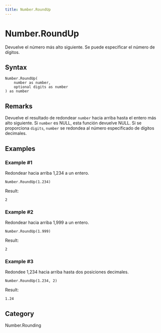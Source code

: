 ```yaml
---
title: Number.RoundUp
---
```


# Number.RoundUp


Devuelve el número más alto siguiente. Se puede especificar el número de dígitos.


## Syntax

```powerquery
Number.RoundUp(
    number as number,
    optional digits as number
) as number
```


## Remarks

Devuelve el resultado de redondear <code>number</code> hacia arriba hasta el entero más alto siguiente. Si <code>number</code> es NULL, esta función devuelve NULL.    Si se proporciona <code>digits</code>, <code>number</code> se redondea al número especificado de dígitos decimales.  


## Examples

### Example #1 
Redondear hacia arriba 1,234 a un entero.
```powerquery
Number.RoundUp(1.234)
```

Result: 
```powerquery
2
```


### Example #2 
Redondear hacia arriba 1,999 a un entero.
```powerquery
Number.RoundUp(1.999)
```

Result: 
```powerquery
2
```


### Example #3 
Redondee 1,234 hacia arriba hasta dos posiciones decimales.
```powerquery
Number.RoundUp(1.234, 2)
```

Result: 
```powerquery
1.24
```




## Category
Number.Rounding
